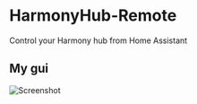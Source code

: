 # HarmonyHub-Remote
Control your Harmony hub from Home Assistant


## My gui
<img src="https://github.com/Gnaget2/HarmonyHub-Remote/blob/master/Images/Screenshot.PNG" alt="Screenshot" />
